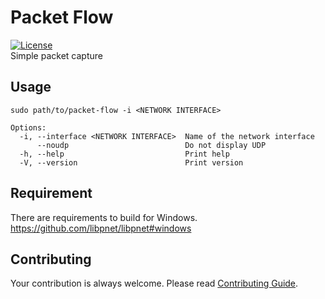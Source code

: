 # Packet Flow

[![License](https://img.shields.io/github/license/rmuraix/packet-flow)](./LICENSE)  
Simple packet capture

## Usage

```shell
sudo path/to/packet-flow -i <NETWORK INTERFACE>
```

```
Options:
  -i, --interface <NETWORK INTERFACE>  Name of the network interface
      --noudp                          Do not display UDP
  -h, --help                           Print help
  -V, --version                        Print version
```

## Requirement

There are requirements to build for Windows.  
https://github.com/libpnet/libpnet#windows

## Contributing

Your contribution is always welcome. Please read [Contributing Guide](.github/CONTRIBUTING.md).
